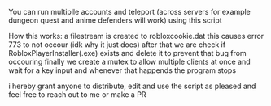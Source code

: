 You can run multiplle accounts and  teleport (across servers for example dungeon quest and anime defenders will work) using this script

How this works:
a filestream is created to robloxcookie.dat this causes error 773 to not occour (idk why it just does)
after that we are check if RobloxPlayerInstaller(.exe) exists and delete it to prevent that bug from occouring
finally we create a mutex to allow multiple clients at once and wait for a key input and whenever that happends the program stops

i hereby grant anyone to distribute, edit and use the script as pleased and feel free to reach out to me or make a PR 
